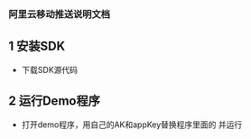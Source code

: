 ### 阿里云移动推送说明文档

## 1 安装SDK
- 下载SDK源代码

## 2 运行Demo程序
- 打开demo程序，用自己的AK和appKey替换程序里面的<your access key id> <your access key secret> <your Appkey>并运行
